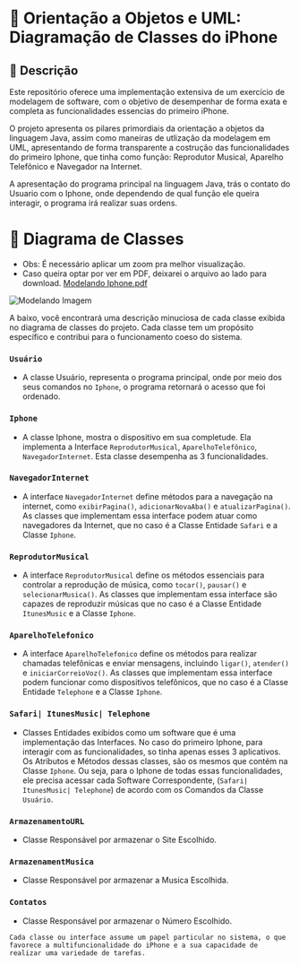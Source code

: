 # 📱 Orientação a Objetos e UML: Diagramação de Classes do iPhone

## 📝 Descrição
Este repositório oferece uma implementação extensiva de um exercício de modelagem de software, com o objetivo de desempenhar de forma exata e completa as funcionalidades essencias do primeiro iPhone.

O projeto apresenta os pilares primordiais da orientação a objetos da linguagem Java, assim como maneiras de utlização da modelagem em UML, apresentando de forma transparente a costrução das funcionalidades do primeiro Iphone, que tinha como função: Reprodutor Musical, Aparelho Telefônico e Navegador na Internet.

A apresentação do programa principal na linguagem Java, trás o contato do Usuario com o Iphone, onde dependendo de qual função ele queira interagir, o programa irá realizar suas ordens. 

# 📃 Diagrama de Classes
- Obs: É necessário aplicar um zoom pra melhor visualização. 
- Caso queira optar por ver em PDF, deixarei o arquivo ao lado para download.  [Modelando Iphone.pdf](https://github.com/user-attachments/files/16461172/Modelando.Iphone.pdf) 

![Modelando Imagem](https://github.com/user-attachments/assets/88604809-b14d-4971-be9e-f0a5edaffc23)

A baixo, você encontrará uma descrição minuciosa de cada classe exibida no diagrama de classes do projeto. Cada classe tem um propósito específico e contribui para o funcionamento coeso do sistema.

### ``Usuário``

- A classe Usuário, representa o programa principal, onde por meio dos seus comandos no `Iphone`, o programa retornará o acesso que foi ordenado.

### ``Iphone``

- A classe Iphone, mostra o dispositivo em sua completude. Ela implementa a Interface `ReprodutorMusical`, `AparelhoTelefônico`, `NavegadorInternet`. Esta classe desempenha as 3 funcionalidades.

### ``NavegadorInternet``

- A interface `NavegadorInternet` define métodos para a navegação na internet, como `exibirPagina()`, `adicionarNovaAba()` e `atualizarPagina()`. As classes que implementam essa interface podem atuar como navegadores da Internet, que no caso é a Classe Entidade `Safari` e a Classe `Iphone`.

### ``ReprodutorMusical``

- A interface `ReprodutorMusical` define os métodos essenciais para controlar a reprodução de música, como `tocar()`, `pausar()` e `selecionarMusica()`. As classes que implementam essa interface são capazes de reproduzir músicas que no caso é a Classe Entidade `ItunesMusic` e a Classe `Iphone`.

### ``AparelhoTelefonico``

- A interface `AparelhoTelefonico` define os métodos para realizar chamadas telefônicas e enviar mensagens, incluindo `ligar()`, `atender()` e `iniciarCorreioVoz()`. As classes que implementam essa interface podem funcionar como dispositivos telefônicos, que no caso é a Classe Entidade `Telephone` e a Classe `Iphone`.

### ``Safari| ItunesMusic| Telephone``

- Classes Entidades exibidos como um software que é uma implementação das Interfaces. No caso do primeiro Iphone, para interagir com as funcionalidades, so tinha apenas esses 3 aplicativos. Os Atributos e Métodos dessas classes, são os mesmos que contém na Classe `Iphone`. Ou seja, para o Iphone de todas essas funcionalidades, ele precisa acessar cada Software Correspondente, (`Safari| ItunesMusic| Telephone`) de acordo com os Comandos da Classe ``Usuário``.

### ``ArmazenamentoURL``

- Classe Responsável por armazenar o Site Escolhido.

### ``ArmazenamentMusica``

- Classe Responsável por armazenar a Musica Escolhida.

### ``Contatos``

- Classe Responsável por armazenar o Número Escolhido.

``Cada classe ou interface assume um papel particular no sistema, o que favorece a multifuncionalidade do iPhone e a sua capacidade de realizar uma variedade de tarefas.``
